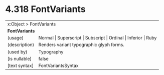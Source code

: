 <html dir="LTR" xmlns:mshelp="http://msdn.microsoft.com/mshelp" xmlns:ddue="http://ddue.schemas.microsoft.com/authoring/2003/5" xmlns:xlink="http://www.w3.org/1999/xlink" xmlns:tool="http://www.microsoft.com/tooltip">

<body>
 <input type="hidden" id="userDataCache" class="userDataStyle">
 <input type="hidden" id="hiddenScrollOffset">
 <img id="dropDownImage" style="display:none; height:0; width:0;" src="../local/drpdown.gif">
 <img id="dropDownHoverImage" style="display:none; height:0; width:0;" src="../local/drpdown_orange.gif">
 <img id="collapseImage" style="display:none; height:0; width:0;" src="../local/collapse.gif">
 <img id="expandImage" style="display:none; height:0; width:0;" src="../local/exp.gif">
 <img id="collapseAllImage" style="display:none; height:0; width:0;" src="../local/collall.gif">
 <img id="expandAllImage" style="display:none; height:0; width:0;" src="../local/expall.gif">
 <img id="copyImage" style="display:none; height:0; width:0;" src="../local/copycode.gif">
 <img id="copyHoverImage" style="display:none; height:0; width:0;" src="../local/copycodeHighlight.gif">
 <div id="header"><h1 class="heading">4.318 FontVariants</h1></div>

 <div id="mainSection">
 <div id="mainBody">
 <div id="allHistory" class="saveHistory" onsave="saveAll()" onload="loadAll()"></div>
 <p xmlns:wsd="http://wsdev.schemas.microsoft.com/authoring/2008/2" xmlns:msxsl="urn:schemas-microsoft-com:xslt" xmlns:script="urn:script" xmlns:build="urn:build">
 </p>
 <div id="sectionSection0" class="section" name="collapseableSection">
 <content xmlns="http://ddue.schemas.microsoft.com/authoring/2003/5" xmlns:wsd="http://wsdev.schemas.microsoft.com/authoring/2008/2" xmlns:msxsl="urn:schemas-microsoft-com:xslt" xmlns:script="urn:script" xmlns:build="urn:build">
 </content>
 </div>
 <div id="sectionSection1" class="section" name="collapseableSection">
 <content xmlns="http://ddue.schemas.microsoft.com/authoring/2003/5" xmlns:wsd="http://wsdev.schemas.microsoft.com/authoring/2008/2" xmlns:msxsl="urn:schemas-microsoft-com:xslt" xmlns:script="urn:script" xmlns:build="urn:build">
 <table class="ProtocolAuthoredTable" xmlns="">
 <tr><td colspan="2">
<mshelp:link keywords="86913f34-aa06-4c94-9f09-83936a822fd8" tabindex="0">x:Object</mshelp:link> &gt; <mshelp:link keywords="dabbdcc8-dd7f-413b-882f-fec63adf6ff4" tabindex="0">FontVariants</mshelp:link> </td>
 </tr>
 <tr><td colspan="2">
 <b>
FontVariants </b>
 </td>
 </tr>
 <tr><td><div class="indent0">(usage)</div></td>
 <td><mshelp:link keywords="bacb711b-4c64-4c3a-a1ec-57816cb18667" tabindex="0">Normal</mshelp:link> | <mshelp:link keywords="bacb711b-4c64-4c3a-a1ec-57816cb18667" tabindex="0">Superscript</mshelp:link> | <mshelp:link keywords="bacb711b-4c64-4c3a-a1ec-57816cb18667" tabindex="0">Subscript</mshelp:link> | <mshelp:link keywords="bacb711b-4c64-4c3a-a1ec-57816cb18667" tabindex="0">Ordinal</mshelp:link> | <mshelp:link keywords="bacb711b-4c64-4c3a-a1ec-57816cb18667" tabindex="0">Inferior</mshelp:link> | <mshelp:link keywords="bacb711b-4c64-4c3a-a1ec-57816cb18667" tabindex="0">Ruby</mshelp:link> </td>
 </tr>
 <tr><td><div class="indent0">(description)</div></td>
 <td>Renders variant typographic glyph forms. </td>
 </tr>
 <tr><td><div class="indent0">(used by)</div></td>
 <td><mshelp:link keywords="912fcc7f-de9c-4d1c-a38e-c7686ecd07d1" tabindex="0">Typography</mshelp:link> </td>
 </tr>
 <tr><td><div class="indent0">[is nullable]</div></td>
 <td>false </td>
 </tr>
 <tr><td><div class="indent0">[text syntax]</div></td>
 <td><mshelp:link keywords="bacb711b-4c64-4c3a-a1ec-57816cb18667" tabindex="0">FontVariantsSyntax</mshelp:link> </td>
 </tr>
</table>
 </content>
 </div>
 <!--[if gte IE 5]>
 <tool:tip element="languageFilterToolTip" avoidmouse="false"/>
 <![endif]-->
 </div>
 <a name="feedback"></a><span></span>
 </div>
</body></html>
